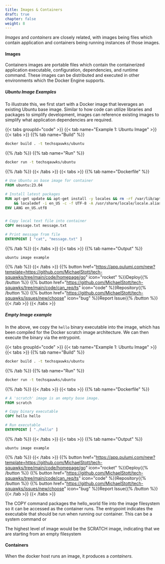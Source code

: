 ```yaml
---
title: Images & Containers
draft: true
chapter: false
weight: 8
---
```


_Images_ and _containers_ are closely related, with images being files which contain application and containers being running instances of those images.

#### Images

Containers images are portable files which contain the containerized application executable, configuration, dependencies, and runtime command. These images can be distributed and executed in other environments which the Docker Engine supports.

##### Ubuntu Image Examples

To illustrate this, we first start with a Docker image that leverages an existing Ubuntu base image. Similar to how code can utilize libraries and packages to simplify development, images can reference existing images to simplify what application dependencies are required.

{{< tabs groupId="code" >}}
{{< tab name="Example 1: Ubuntu Image" >}}
{{< tabs >}}
{{% tab name="Build" %}}

```sh
docker build . -t techsqauwks/ubuntu
```

{{% /tab %}}
{{% tab name="Run" %}}

```sh
docker run -t techsqauwks/ubuntu
```

{{% /tab %}}
{{< /tabs >}}
{{< tabs >}}
{{% tab name="Dockerfile" %}}

<!-- embedme containers/docker/images/parent/Dockerfile -->

```dockerfile
# Use Ubuntu as base image for container
FROM ubuntu:23.04

# Install latest packages
RUN apt-get update && apt-get install -y locales && rm -rf /var/lib/apt/lists/* \
    && localedef -i en_US -c -f UTF-8 -A /usr/share/locale/locale.alias en_US.UTF-8
ENV LANG en_US.utf8


# Copy local text file into container
COPY message.txt message.txt

# Print message from file
ENTRYPOINT [ "cat", "message.txt" ]
```

{{% /tab %}}
{{< /tabs >}}
{{< tabs >}}
{{% tab name="Output" %}}

```
ubuntu image example
```

{{% /tab %}}
{{< /tabs >}}
{{% button href="https://app.pulumi.com/new?template=https://github.com/MichaelStott/tech-squawks/tree/main/code/homepage/go" icon="rocket" %}}Deploy{{% /button %}}
{{% button href="https://github.com/MichaelStott/tech-squawks/tree/main/code/can_req/ts" icon="code" %}}Repository{{% /button %}}
{{% button href="https://github.com/MichaelStott/tech-squawks/issues/new/choose" icon="bug" %}}Report Issue{{% /button %}}
{{< /tab >}}
{{< /tabs >}}

##### Empty Image example

In the above, we copy the `hello` binary executable into the image, which has been compiled for the Docker scratch image architecture. We can then execute the binary via the entrypoint.

{{< tabs groupId="code" >}}
{{< tab name="Example 1: Ubuntu Image" >}}
{{< tabs >}}
{{% tab name="Build" %}}

```sh
docker build . -t techsqauwks/ubuntu
```

{{% /tab %}}
{{% tab name="Run" %}}

```sh
docker run -t techsqauwks/ubuntu
```

{{% /tab %}}
{{< /tabs >}}
{{< tabs >}}
{{% tab name="Dockerfile" %}}

<!-- embedme containers/docker/images/scratch/Dockerfile -->

```dockerfile
# A 'scratch' image is an empty base image.
FROM scratch

# Copy binary executable
COPY hello hello

# Run executable
ENTRYPOINT [ "./hello" ]
```

{{% /tab %}}
{{< /tabs >}}
{{< tabs >}}
{{% tab name="Output" %}}

```
ubuntu image example
```

{{% /tab %}}
{{< /tabs >}}
{{% button href="https://app.pulumi.com/new?template=https://github.com/MichaelStott/tech-squawks/tree/main/code/homepage/go" icon="rocket" %}}Deploy{{% /button %}}
{{% button href="https://github.com/MichaelStott/tech-squawks/tree/main/code/can_req/ts" icon="code" %}}Repository{{% /button %}}
{{% button href="https://github.com/MichaelStott/tech-squawks/issues/new/choose" icon="bug" %}}Report Issue{{% /button %}}
{{< /tab >}}
{{< /tabs >}}

The COPY command packages the hello_world file into the image filesystem so it can be accessed as the container runs. The entrypoint indicates the executable that should be run when running our container. This can be a system command or

The highest level of image would be the SCRATCH image, indicating that we are starting from an empty filesystem

#### Containers

When the docker host runs an image, it produces a _containers_.
